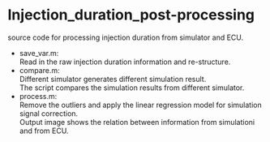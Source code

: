 # Injection_duration_post-processing
source code for processing injection duration from simulator and ECU.
*  save_var.m: <br /> 
   Read in the raw injection duration information and re-structure.
*  compare.m: <br />
   Different simulator generates different simulation result.<br />
   The script compares the simulation results from different simulator.
*  process.m: <br />
   Remove the outliers and apply the linear regression model for simulation signal correction.<br />
   Output image shows the relation between information from simulationi and from ECU.
